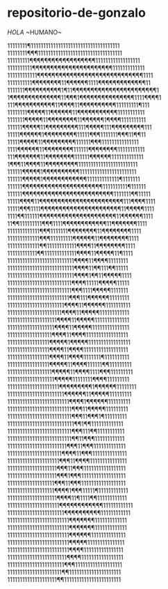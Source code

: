 # repositorio-de-gonzalo
*HOLA* ~HUMANO~

11111111¶111111111111111111111111111111111111 
11111111¶¶¶1111111111111111111111111111111111 
111111111¶¶¶¶¶¶¶¶¶¶¶¶¶¶¶¶¶¶111111111111111111 
1111111111¶¶¶¶¶¶¶¶¶¶¶¶¶¶¶¶¶¶¶¶¶¶1111111111111 
111111111111¶¶¶¶¶¶¶¶¶¶¶¶¶¶¶¶¶¶¶¶¶¶¶¶¶¶¶¶¶1111 
1111111111¶¶¶¶¶¶¶¶11¶¶¶¶¶¶1111¶¶¶¶¶¶¶¶¶¶¶¶¶11 
1111111¶¶¶¶¶¶¶¶¶¶1¶11¶¶¶¶¶¶¶¶¶¶¶¶¶¶¶¶¶¶¶¶¶¶¶1 
1¶¶¶¶¶¶¶¶¶¶¶¶¶¶11¶¶¶1¶¶¶¶¶¶¶¶¶¶¶¶¶¶¶1111¶¶¶¶1 
111¶¶¶¶¶¶¶¶¶¶¶11¶¶¶¶11¶¶¶¶¶¶¶¶¶¶111111111¶111 
11111111¶¶¶¶¶11¶¶¶¶¶¶11¶¶¶¶¶¶¶¶¶¶¶11111111111 
1111111¶¶¶¶¶11¶¶¶¶¶¶¶¶11¶¶¶¶¶¶1¶¶¶¶1111111111 
111111¶¶¶¶¶11¶¶¶¶¶¶¶¶¶111¶¶¶¶¶111¶¶¶¶¶¶¶¶¶111 
11111¶¶¶¶¶¶1¶¶¶¶¶¶¶¶¶11111¶¶¶1111111¶¶¶11¶¶11 
11111¶¶¶¶¶11¶¶¶¶¶¶¶¶¶111111¶¶¶111111111111111 
1111¶¶¶¶¶¶11¶¶¶¶¶¶¶¶111111¶¶¶¶¶¶¶¶11111111111 
111¶¶¶¶¶¶¶11¶¶¶¶¶¶¶¶111111¶¶¶¶¶¶1111111111111 
1¶¶¶11¶¶¶¶11¶¶¶¶¶¶¶¶¶111111111111111111111111 
111111¶¶¶¶¶1¶¶¶¶¶¶¶¶¶¶11111111111111111111111 
111111¶¶¶¶¶1¶¶¶¶¶¶¶¶¶¶¶¶1111111111111¶1111111 
111111¶¶¶¶¶¶¶¶¶¶¶¶¶¶¶¶¶¶¶¶¶¶1111111111¶111111 
111111¶¶¶¶¶¶¶¶¶¶¶¶¶¶¶¶¶¶¶¶¶¶¶¶¶1111111¶¶11111 
11111¶¶¶¶11¶¶¶¶¶¶¶¶¶¶¶¶¶¶¶¶¶¶¶¶¶¶¶111¶¶¶¶1111 
11111¶¶¶1111¶¶¶¶¶¶¶¶¶¶¶¶¶¶¶¶¶¶¶¶¶¶11¶¶¶¶¶1111 
1111¶¶111111¶¶¶¶¶¶¶¶¶¶¶¶¶¶¶¶¶¶¶¶¶11¶¶¶¶¶¶1111 
11¶¶111111111¶¶¶1111¶¶¶¶¶¶¶¶¶¶¶¶11¶¶¶¶¶¶¶1111 
1111111111111¶¶¶1111111¶¶¶¶¶¶¶¶11¶¶¶¶¶¶¶¶1111 
1111111111111¶¶¶111111111¶¶¶¶¶¶11¶¶¶¶¶¶¶¶1111 
1111111111111¶¶111111111111¶¶¶¶11¶¶¶¶¶¶¶¶1111 
111111111111¶¶1111111111111¶¶¶¶11¶¶¶¶¶11¶1111 
111111111111111111111111111¶¶¶¶11¶¶¶¶11111111 
111111111111111111111111111¶¶¶¶11¶¶111¶¶11111 
111111111111111111111111111¶¶¶¶1¶¶11¶¶¶¶¶1111 
11111111111111111111111111¶¶¶¶11111¶¶¶¶¶11111 
11111111111111111111111111¶¶¶1111¶¶¶¶¶1111111 
1111111111111111111111111¶¶¶111¶¶¶¶¶¶11111111 
11111111111111111111111¶¶¶¶11¶¶¶¶¶¶1111111111 
1111111111111111111111¶¶¶¶11¶¶¶¶¶111111111111 
11111111111111111111¶¶¶¶11¶¶¶¶¶11111111111111 
1111111111111111111¶¶¶¶11¶¶¶¶¶111111111111111 
111111111111111111¶¶¶¶11¶¶¶¶11111111111111111 
11111111111111111¶¶¶¶¶1¶¶¶¶¶11111111111111111 
11111111111111111¶¶¶¶11¶¶¶¶111111111111111111 
11111111111111111¶¶¶¶11¶¶¶¶1111111¶1111111111 
11111111111111111¶¶¶¶¶11¶¶¶¶111111¶¶111111111 
111111111111111111¶¶¶¶¶11¶¶¶¶1111¶¶¶111111111 
1111111111111111111¶¶¶¶¶11111111¶¶¶¶111111111 
111111111111111111111¶¶¶¶¶¶¶¶¶1¶¶¶¶¶¶11111111 
11111111111111111111111¶¶¶¶¶¶11¶¶¶¶¶111111111 
1111111111111111111111111¶¶¶¶1¶¶¶¶¶¶111111111 
11111111111111111111111111¶¶¶11¶¶¶¶¶111111111 
11111111111111111111111111¶¶¶11¶¶¶1¶111111111 
111111111111111111111111111¶¶1¶¶1111111111111 
11111111111111111111111111¶¶¶111¶¶11111111111 
11111111111111111111111111¶¶11¶¶¶111111111111 
111111111111111111111111¶¶¶11¶¶¶1111111111111 
1111111111111111111111¶¶¶¶11¶¶¶11111111111111 
111111111111111111111¶¶¶11¶¶¶¶111111111111111 
11111111111111111111¶¶¶11¶¶¶11111111111111111 
11111111111111111111¶¶¶1¶¶¶111111111111111111 
1111111111111111111¶¶¶11¶¶¶111111111111111111 
1111111111111111111¶¶¶¶1¶¶¶11111¶111111111111 
11111111111111111111¶¶¶¶11¶1111¶¶111111111111 
111111111111111111111¶¶¶¶¶¶¶¶¶¶¶¶111111111111 
11111111111111111111111¶¶¶¶¶¶¶¶¶¶111111111111 
1111111111111111111111111¶¶¶¶¶¶¶1111111111111 
1111111111111111111111111¶¶¶¶¶¶¶1111111111111 
1111111111111111111111111¶¶¶¶¶¶11111111111111 
1111111111111111111111111¶¶¶¶¶111111111111111 
1111111111111111111111111¶¶¶¶1111111111111111 
111111111111111111111111¶¶¶¶11111111111111111 
11111111111111111111111¶¶¶1111111111111111111 
1111111111111111111111¶¶111111111111111111111 
11111111111111111111¶¶11111111111111111111111

